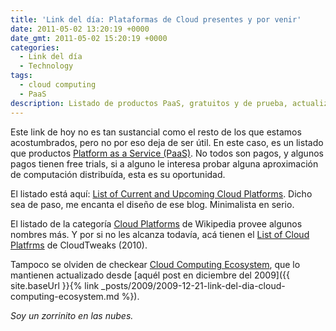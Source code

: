 ```yaml
---
title: 'Link del día: Plataformas de Cloud presentes y por venir'
date: 2011-05-02 13:20:19 +0000
date_gmt: 2011-05-02 15:20:19 +0000
categories:
  - Link del día
  - Technology
tags:
  - cloud computing
  - PaaS
description: Listado de productos PaaS, gratuitos y de prueba, actualizado.
---
```



Este link de hoy no es tan sustancial como el resto de los que estamos acostumbrados, pero no por eso deja de ser útil. En este caso, es un listado que productos [Platform as a Service (PaaS)](http://en.wikipedia.org/wiki/Platform_as_a_service). No todos son pagos, y algunos pagos tienen free trials, si a alguno le interesa probar alguna aproximación de computación distribuída, esta es su oportunidad.

El listado está aquí: [List of Current and Upcoming Cloud Platforms](http://blog.huchunhao.com/current-and-upcoming-cloud-platforms). Dicho sea de paso, me encanta el diseño de ese blog. Minimalista en serio.

El listado de la categoría [Cloud Platforms](http://en.wikipedia.org/wiki/Category:Cloud_platforms) de Wikipedia provee algunos nombres más. Y por si no les alcanza todavía, acá tienen el [List of Cloud Platfrms](http://www.cloudtweaks.com/2010/02/list-of-cloud-platforms-providers-and-enablers-2010/) de CloudTweaks (2010).

Tampoco se olviden de checkear [Cloud Computing Ecosystem](http://appirio.force.com/cloudecosystem/CloudEcosystemMap), que lo mantienen actualizado desde [aquél post en diciembre del 2009]({{ site.baseUrl }}{% link _posts/2009/2009-12-21-link-del-dia-cloud-computing-ecosystem.md %}).

_Soy un zorrinito en las nubes._
